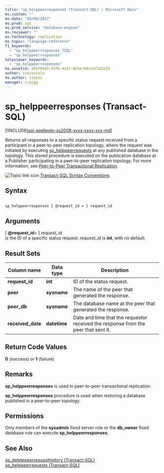 ```yaml
---
title: "sp_helppeerresponses (Transact-SQL) | Microsoft Docs"
ms.custom: ""
ms.date: "03/06/2017"
ms.prod: sql
ms.prod_service: "database-engine"
ms.reviewer: ""
ms.technology: replication
ms.topic: "language-reference"
f1_keywords: 
  - "sp_helppeerresponses_TSQL"
  - "sp_helppeerresponses"
helpviewer_keywords: 
  - "sp_helppeerresponses"
ms.assetid: e55789d1-43fb-4a37-9e5e-60ccef122a5d
author: stevestein
ms.author: sstein
manager: craigg
---
```

# sp_helppeerresponses (Transact-SQL)
[!INCLUDE[tsql-appliesto-ss2008-xxxx-xxxx-xxx-md](../../includes/tsql-appliesto-ss2008-xxxx-xxxx-xxx-md.md)]

  Returns all responses to a specific status request received from a participant in a peer-to-peer replication topology, where the request was initiated by executing [sp_helppeerrequests](../../relational-databases/system-stored-procedures/sp-requestpeerresponse-transact-sql.md) at any published database in the topology. This stored procedure is executed on the publication database at a Publisher participating in a peer-to-peer replication topology. For more information, see [Peer-to-Peer Transactional Replication](../../relational-databases/replication/transactional/peer-to-peer-transactional-replication.md).  
  
 ![Topic link icon](../../database-engine/configure-windows/media/topic-link.gif "Topic link icon") [Transact-SQL Syntax Conventions](../../t-sql/language-elements/transact-sql-syntax-conventions-transact-sql.md)  
  
## Syntax  
  
```  
  
sp_helppeerresponses [ @request_id = ] request_id  
```  
  
## Arguments  
 [ **@request_id**= ] *request_id*  
 Is the ID of a specific status request. *request_id* is **int**, with no default.  
  
## Result Sets  
  
|Column name|Data type|Description|  
|-----------------|---------------|-----------------|  
|**request_id**|**int**|ID of the status request.|  
|**peer**|**sysname**|The name of the peer that generated the response.|  
|**peer_db**|**sysname**|The database name at the peer that generated the response.|  
|**received_date**|**datetime**|Date and time that the requestor received the response from the peer that sent it.|  
  
## Return Code Values  
 **0** (success) or **1** (failure)  
  
## Remarks  
 **sp_helppeerresponses** is used in peer-to-peer transactional replication.  
  
 **sp_helppeerresponses** procedure is used when restoring a database published in a peer-to-peer topology.  
  
## Permissions  
 Only members of the **sysadmin** fixed server role or the **db_owner** fixed database role can execute **sp_helppeerresponses**.  
  
## See Also  
 [sp_deletepeerrequesthistory &#40;Transact-SQL&#41;](../../relational-databases/system-stored-procedures/sp-deletepeerrequesthistory-transact-sql.md)   
 [sp_helppeerrequests &#40;Transact-SQL&#41;](../../relational-databases/system-stored-procedures/sp-helppeerrequests-transact-sql.md)  
  
  
